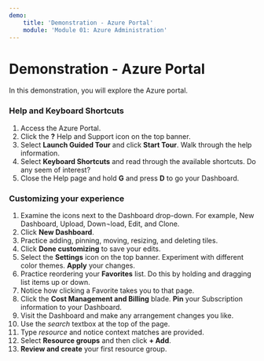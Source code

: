 ```yaml
---
demo:
    title: 'Demonstration - Azure Portal'
    module: 'Module 01: Azure Administration'
---
```


# Demonstration - Azure Portal

In this demonstration, you will explore the Azure portal.

### Help and Keyboard Shortcuts 
  
1. Access the Azure Portal. 
2. Click the **?** Help and Support icon on the top banner. 
3. Select **Launch Guided Tour** and click **Start Tour**. Walk through the help information. 
4. Select **Keyboard Shortcuts** and read through the available shortcuts. Do any seem of interest? 
5. Close the Help page and hold **G** and press **D** to go your Dashboard. 

### Customizing your experience 
  
1.	Examine the icons next to the Dashboard drop-down. For example, New Dashboard, Upload, Down¬load, Edit, and Clone. 
2.	Click **New Dashboard**. 
3.	Practice adding, pinning, moving, resizing, and deleting tiles. 
4.	Click **Done customizing** to save your edits. 
5.	Select the **Settings** icon on the top banner. Experiment with different color themes. **Apply** your changes. 
6.	Practice reordering your **Favorites** list. Do this by holding and dragging list items up or down. 
7.	Notice how clicking a Favorite takes you to that page. 
8.	Click the **Cost Management and Billing** blade. **Pin** your Subscription information to your Dashboard. 
9.	Visit the Dashboard and make any arrangement changes you like. 
10.	Use the *search* textbox at the top of the page. 
11.	Type *resource* and notice context matches are provided. 
12.	Select **Resource groups** and then click **+ Add**. 
13.	**Review and create** your first resource group. 
